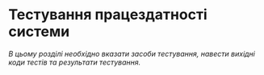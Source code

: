 # Тестування працездатності системи

*В цьому розділі необхідно вказати засоби тестування, навести вихідні коди тестів та результати тестування.*
